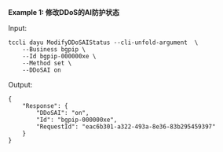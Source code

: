 **Example 1: 修改DDoS的AI防护状态**



Input: 

```
tccli dayu ModifyDDoSAIStatus --cli-unfold-argument  \
    --Business bgpip \
    --Id bgpip-000000xe \
    --Method set \
    --DDoSAI on
```

Output: 
```
{
    "Response": {
        "DDoSAI": "on",
        "Id": "bgpip-000000xe",
        "RequestId": "eac6b301-a322-493a-8e36-83b295459397"
    }
}
```

